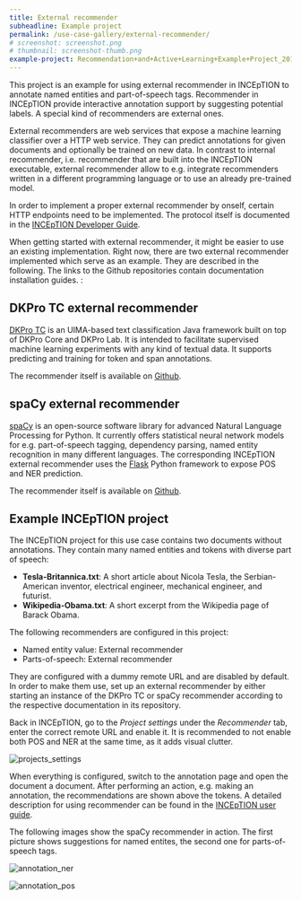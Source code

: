 ```yaml
---
title: External recommender
subheadline: Example project
permalink: /use-case-gallery/external-recommender/
# screenshot: screenshot.png
# thumbnail: screenshot-thumb.png
example-project: Recommendation+and+Active+Learning+Example+Project_2018-07-05_1103.zip
---
```


This project is an example for using external recommender in INCEpTION to annotate named entities
and part-of-speech tags. Recommender in INCEpTION provide interactive annotation support by suggesting
potential labels. A special kind of recommenders are external ones.

External recommenders are web services that expose a machine learning classifier over a HTTP web service.
They can predict annotations for given documents and optionally be trained on new data. In contrast to
internal recommender, i.e. recommender that are built into the INCEpTION executable, external recommender 
allow to e.g. integrate recommenders written in a different programming language or to use an already
pre-trained model.

In order to implement a proper external recommender by onself, certain HTTP endpoints need to be implemented.
 The protocol itself is documented in the [INCEpTION Developer Guide](https://zoidberg.ukp.informatik.tu-darmstadt.de/jenkins/job/INCEpTION%20(GitHub)%20(master)/de.tudarmstadt.ukp.inception.app$inception-app-webapp/doclinks/3/#_external_recommender_api_overview).

When getting started with external recommender, it might be easier to use an existing implementation. Right
now, there are two external recommender implemented which serve as an example. They are described in the
following. The links to the Github repositories contain documentation installation guides. :

## DKPro TC external recommender

[DKPro TC](https://dkpro.github.io/dkpro-tc/) is an UIMA-based text classification Java framework built
on top of DKPro Core and DKPro Lab. It is intended to facilitate supervised machine learning experiments
with any kind of textual data. It supports predicting and training for token and span annotations.

The recommender itself is available on [Github](https://github.com/inception-project/external-recommender-dkpro-tc).

## spaCy external recommender

[spaCy](https://spacy.io/) is an open-source software library for advanced Natural Language Processing for 
Python. It currently offers statistical neural network models for e.g. part-of-speech tagging, dependency
parsing, named entity recognition in many different languages. The corresponding INCEpTION external recommender
uses the [Flask](http://flask.pocoo.org/) Python framework to expose POS and NER prediction.

The recommender itself is available on [Github](https://github.com/inception-project/external-recommender-spacy).

## Example INCEpTION project

The INCEpTION project for this use case contains two documents without annotations. They contain many named 
entities and tokens with diverse part of speech:

* __Tesla-Britannica.txt__: A short article about Nicola Tesla, the Serbian-American inventor, electrical engineer, mechanical engineer, and futurist.
* __Wikipedia-Obama.txt__: A short excerpt from the Wikipedia page of Barack Obama.

The following recommenders are configured in this project:

* Named entity value: External recommender
* Parts-of-speech: External recommender

They are configured with a dummy remote URL and are disabled by default. In order to make them use, set up an
external recommender by either starting an instance of the DKPro TC or spaCy recommender according to the
respective documentation in its repository. 

Back in INCEpTION, go to the _Project settings_ under the _Recommender_ tab, enter the 
correct remote URL and enable it. It is recommended to not enable both POS and NER at the same time, as it adds
visual clutter.

![projects_settings](recommenders_projects_settings.png)

When everything is configured, switch to the annotation page and open the document a document. After performing an action,
e.g. making an annotation, the recommendations are shown above the tokens. A detailed description for using recommender 
can be found in the [INCEpTION user guide](https://inception-project.github.io//releases/0.6.4/docs/user-guide.html#sect_projects_recommendation).

The following images show the spaCy recommender in action. The first picture shows suggestions for named entites, the
second one for parts-of-speech tags.

![annotation_ner](https://raw.githubusercontent.com/inception-project/external-recommender-spacy/master/images/ner_jordan.png)

![annotation_pos](https://raw.githubusercontent.com/inception-project/external-recommender-spacy/master/images/pos_obama.png)

